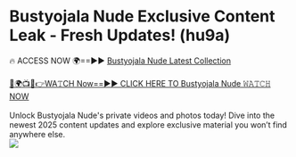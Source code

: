 # Bustyojala Nude Exclusive Content Leak - Fresh Updates! (hu9a)

🔥 ACCESS NOW 🌍==►► <a href="https://tinyurl.com/yc657z5k" rel="nofollow">Bustyojala Nude Latest Collection</a>
<br><br>
[🔴🌍📺📱👉WA𝚃CH Now==►► CLICK HERE TO Bustyojala Nude 𝚆𝙰𝚃𝙲𝙷 NOW](https://tinyurl.com/yc657z5k)
<br><br>
Unlock Bustyojala Nude's private videos and photos today! Dive into the newest 2025 content updates and explore exclusive material you won’t find anywhere else.
<br>
<a href="https://tinyurl.com/yc657z5k" rel="nofollow" data-target="animated-image.originalLink"><img src="https://camo.githubusercontent.com/8a4f000d20f83aca3bf7ec5f350d767afa0574a8a352519fd8cfa583a6f93a33/68747470733a2f2f692e696d6775722e636f6d2f644a486b345a712e676966" data-canonical-src="https://i.imgur.com/dJHk4Zq.gif" style="max-width: 100%; display: inline-block;" data-target="animated-image.originalImage"></a>
<br>
